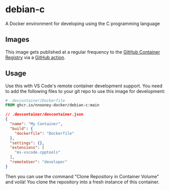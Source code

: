# debian-c

A Docker environment for developing using the C programming language

## Images

This image gets published at a regular frequency to the
[GitHub Container Registry](https://github.com/nnooney-docker/debian-c/pkgs/container/debian-c)
via a [GitHub action](.github/workflows/main.yml).

## Usage

Use this with VS Code's remote container development support. You need to add
the following files to your git repo to use this image for development:

```Dockerfile
# .devcontainer/Dockerfile
FROM ghcr.io/nnooney-docker/debian-c:main
```

```json
// .devcontainer/devcontainer.json
{
  "name": "My Container",
  "build": {
    "dockerfile": "Dockerfile"
  },
  "settings": {},
  "extensions": [
    "ms-vscode.cpptools"
  ],
  "remoteUser": "developer"
}
```

Then you can use the command "Clone Repository in Container Volume" and voilà!
You clone the repository into a fresh instance of this container.
